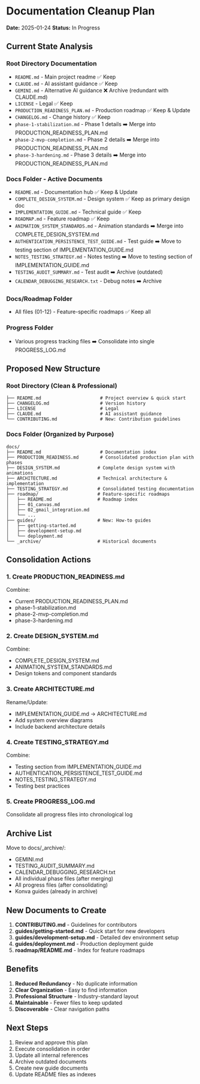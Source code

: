 # Documentation Cleanup Plan

**Date:** 2025-01-24
**Status:** In Progress

## Current State Analysis

### Root Directory Documentation
- `README.md` - Main project readme ✅ Keep
- `CLAUDE.md` - AI assistant guidance ✅ Keep
- `GEMINI.md` - Alternative AI guidance ❌ Archive (redundant with CLAUDE.md)
- `LICENSE` - Legal ✅ Keep
- `PRODUCTION_READINESS_PLAN.md` - Production roadmap ✅ Keep & Update
- `CHANGELOG.md` - Change history ✅ Keep
- `phase-1-stabilization.md` - Phase 1 details ➡️ Merge into PRODUCTION_READINESS_PLAN.md
- `phase-2-mvp-completion.md` - Phase 2 details ➡️ Merge into PRODUCTION_READINESS_PLAN.md
- `phase-3-hardening.md` - Phase 3 details ➡️ Merge into PRODUCTION_READINESS_PLAN.md

### Docs Folder - Active Documents
- `README.md` - Documentation hub ✅ Keep & Update
- `COMPLETE_DESIGN_SYSTEM.md` - Design system ✅ Keep as primary design doc
- `IMPLEMENTATION_GUIDE.md` - Technical guide ✅ Keep
- `ROADMAP.md` - Feature roadmap ✅ Keep
- `ANIMATION_SYSTEM_STANDARDS.md` - Animation standards ➡️ Merge into COMPLETE_DESIGN_SYSTEM.md
- `AUTHENTICATION_PERSISTENCE_TEST_GUIDE.md` - Test guide ➡️ Move to testing section of IMPLEMENTATION_GUIDE.md
- `NOTES_TESTING_STRATEGY.md` - Notes testing ➡️ Move to testing section of IMPLEMENTATION_GUIDE.md
- `TESTING_AUDIT_SUMMARY.md` - Test audit ➡️ Archive (outdated)
- `CALENDAR_DEBUGGING_RESEARCH.txt` - Debug notes ➡️ Archive

### Docs/Roadmap Folder
- All files (01-12) - Feature-specific roadmaps ✅ Keep all

### Progress Folder
- Various progress tracking files ➡️ Consolidate into single PROGRESS_LOG.md

## Proposed New Structure

### Root Directory (Clean & Professional)
```
├── README.md                      # Project overview & quick start
├── CHANGELOG.md                   # Version history
├── LICENSE                        # Legal
├── CLAUDE.md                      # AI assistant guidance
└── CONTRIBUTING.md                # New: Contribution guidelines
```

### Docs Folder (Organized by Purpose)
```
docs/
├── README.md                      # Documentation index
├── PRODUCTION_READINESS.md        # Consolidated production plan with phases
├── DESIGN_SYSTEM.md              # Complete design system with animations
├── ARCHITECTURE.md               # Technical architecture & implementation
├── TESTING_STRATEGY.md           # Consolidated testing documentation
├── roadmap/                      # Feature-specific roadmaps
│   ├── README.md                 # Roadmap index
│   ├── 01_canvas.md
│   ├── 02_gmail_integration.md
│   └── ...
├── guides/                       # New: How-to guides
│   ├── getting-started.md
│   ├── development-setup.md
│   └── deployment.md
└── _archive/                     # Historical documents
```

## Consolidation Actions

### 1. Create PRODUCTION_READINESS.md
Combine:
- Current PRODUCTION_READINESS_PLAN.md
- phase-1-stabilization.md
- phase-2-mvp-completion.md  
- phase-3-hardening.md

### 2. Create DESIGN_SYSTEM.md
Combine:
- COMPLETE_DESIGN_SYSTEM.md
- ANIMATION_SYSTEM_STANDARDS.md
- Design tokens and component standards

### 3. Create ARCHITECTURE.md
Rename/Update:
- IMPLEMENTATION_GUIDE.md → ARCHITECTURE.md
- Add system overview diagrams
- Include backend architecture details

### 4. Create TESTING_STRATEGY.md
Combine:
- Testing section from IMPLEMENTATION_GUIDE.md
- AUTHENTICATION_PERSISTENCE_TEST_GUIDE.md
- NOTES_TESTING_STRATEGY.md
- Testing best practices

### 5. Create PROGRESS_LOG.md
Consolidate all progress files into chronological log

## Archive List

Move to docs/_archive/:
- GEMINI.md
- TESTING_AUDIT_SUMMARY.md
- CALENDAR_DEBUGGING_RESEARCH.txt
- All individual phase files (after merging)
- All progress files (after consolidating)
- Konva guides (already in archive)

## New Documents to Create

1. **CONTRIBUTING.md** - Guidelines for contributors
2. **guides/getting-started.md** - Quick start for new developers
3. **guides/development-setup.md** - Detailed dev environment setup
4. **guides/deployment.md** - Production deployment guide
5. **roadmap/README.md** - Index for feature roadmaps

## Benefits

1. **Reduced Redundancy** - No duplicate information
2. **Clear Organization** - Easy to find information
3. **Professional Structure** - Industry-standard layout
4. **Maintainable** - Fewer files to keep updated
5. **Discoverable** - Clear navigation paths

## Next Steps

1. Review and approve this plan
2. Execute consolidation in order
3. Update all internal references
4. Archive outdated documents
5. Create new guide documents
6. Update README files as indexes